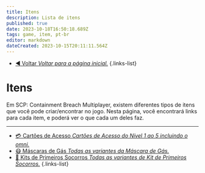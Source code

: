 ```yaml
---
title: Itens
description: Lista de itens
published: true
date: 2023-10-18T16:50:18.689Z
tags: game, item, pt-br
editor: markdown
dateCreated: 2023-10-15T20:11:11.564Z
---
```


- [:arrow_backward: Voltar *Voltar para a página inicial.*](/home#single-playercooperativo)
{.links-list}
# Itens
Em SCP: Containment Breach Multiplayer, existem diferentes tipos de itens que você pode criar/encontrar no jogo. Nesta página, você encontrará links para cada item, e poderá ver o que cada um deles faz.

---
- [:credit_card: Cartões de Acesso *Cartões de Acesso do Nível 1 ao 5 incluindo o omni.*](/game/items/Keycards)
- [:mask: Máscaras de Gás *Todas as variantes da Máscara de Gás.*](/game/items/gas-mask)
- [:hospital: Kits de Primeiros Socorros *Todas as variantes de Kit de Primeiros Socorros.*](/game/items/first-aid-kit)
{.links-list}
